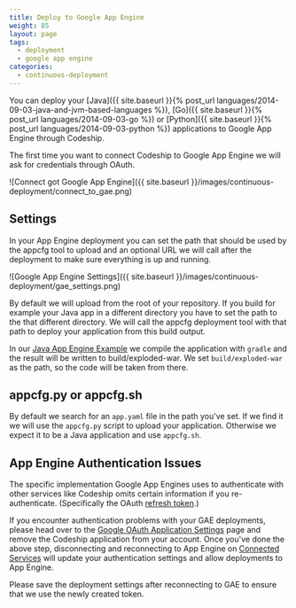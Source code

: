 ```yaml
---
title: Deploy to Google App Engine
weight: 85
layout: page
tags:
  - deployment
  - google app engine
categories:
  - continuous-deployment
---
```

You can deploy your [Java]({{ site.baseurl }}{% post_url languages/2014-09-03-java-and-jvm-based-languages %}), [Go]({{ site.baseurl }}{% post_url languages/2014-09-03-go %}) or [Python]({{ site.baseurl }}{% post_url languages/2014-09-03-python %}) applications to Google App Engine through Codeship.

The first time you want to connect Codeship to Google App Engine we will
ask for credentials through OAuth.

![Connect got Google App Engine]({{ site.baseurl }}/images/continuous-deployment/connect_to_gae.png)

## Settings

In your App Engine deployment you can set the path that should be used by
the appcfg tool to upload and an optional URL we will call after the deployment
to make sure everything is up and running.

![Google App Engine Settings]({{ site.baseurl }}/images/continuous-deployment/gae_settings.png)

By default we will upload from the root of your repository. If you build for
example your Java app in a different directory you have to set the path to the
that different directory. We will call the appcfg deployment tool with that path
to deploy your application from this build output.

In our [Java App Engine Example](https://github.com/CodeshipExamples/java-app-engine)
we compile the application with `gradle` and the result will be written to
build/exploded-war. We set `build/exploded-war` as the path, so the code will
be taken from there.

## appcfg.py or appcfg.sh

By default we search for an `app.yaml` file in the path you've set. If we
find it we will use the `appcfg.py` script to upload your application. Otherwise we
expect it to be a Java application and use `appcfg.sh`.

## App Engine Authentication Issues

The specific implementation Google App Engines uses to authenticate with other
services like Codeship omits certain information if you re-authenticate.
(Specifically the OAuth [refresh token](https://auth0.com/docs/refresh-token).)

If you encounter authentication problems with your GAE deployments,
please head over to the [Google OAuth Application Settings](https://security.google.com/settings/security/permissions)
page and remove the Codeship application from your account.
Once you've done the above step, disconnecting and reconnecting to App Engine
on [Connected Services](https://codeship.com/authentications) will update your authentication settings
and allow deployments to App Engine.

Please save the deployment settings after reconnecting to GAE to ensure that we use the newly created token.
